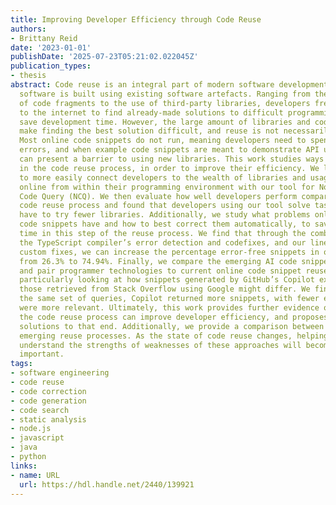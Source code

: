 ```yaml
---
title: Improving Developer Efficiency through Code Reuse
authors:
- Brittany Reid
date: '2023-01-01'
publishDate: '2025-07-23T05:21:02.022045Z'
publication_types:
- thesis
abstract: Code reuse is an integral part of modern software development, where most
  software is built using existing software artefacts. Ranging from the copy-pasting
  of code fragments to the use of third-party libraries, developers frequently turn
  to the internet to find already-made solutions to difficult programming tasks and
  save development time. However, the large amount of libraries and code online can
  make finding the best solution difficult, and reuse is not necessarily straightforward.
  Most online code snippets do not run, meaning developers need to spend time correcting
  errors, and when example code snippets are meant to demonstrate API usage, this
  can present a barrier to using new libraries. This work studies ways to aid developers
  in the code reuse process, in order to improve their efficiency. We look at ways
  to more easily connect developers to the wealth of libraries and usage examples
  online from within their programming environment with our tool for Node.js, Node
  Code Query (NCQ). We then evaluate how well developers perform compared to the conventional
  code reuse process and found that developers using our tool solve tasks faster and
  have to try fewer libraries. Additionally, we study what problems online Node.js
  code snippets have and how to best correct them automatically, to save developers
  time in this step of the reuse process. We find that through the combination of
  the TypeScript compiler’s error detection and codefixes, and our line deletion and
  custom fixes, we can increase the percentage error-free snippets in our dataset
  from 26.3% to 74.94%. Finally, we compare the emerging AI code snippet generation
  and pair programmer technologies to current online code snippet reuse practices,
  particularly looking at how snippets generated by GitHub’s Copilot extension and
  those retrieved from Stack Overflow using Google might differ. We find that for
  the same set of queries, Copilot returned more snippets, with fewer errors and that
  were more relevant. Ultimately, this work provides further evidence of how automating
  the code reuse process can improve developer efficiency, and proposes a series of
  solutions to that end. Additionally, we provide a comparison between existing and
  emerging reuse processes. As the state of code reuse changes, helping developers
  understand the strengths of weaknesses of these approaches will become increasingly
  important.
tags:
- software engineering
- code reuse
- code correction
- code generation
- code search
- static analysis
- node.js
- javascript
- java
- python
links:
- name: URL
  url: https://hdl.handle.net/2440/139921
---
```

